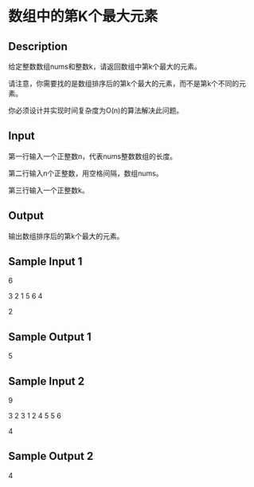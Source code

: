 # 数组中的第K个最大元素
## Description

给定整数数组nums和整数k，请返回数组中第k个最大的元素。

请注意，你需要找的是数组排序后的第k个最大的元素，而不是第k个不同的元素。

你必须设计并实现时间复杂度为O(n)的算法解决此问题。


## Input

第一行输入一个正整数n，代表nums整数数组的长度。

第二行输入n个正整数，用空格间隔，数组nums。

第三行输入一个正整数k。

## Output

输出数组排序后的第k个最大的元素。


## Sample Input 1 

6

3 2 1 5 6 4

2

## Sample Output 1

5

## Sample Input 2 

9

3 2 3 1 2 4 5 5 6

4

## Sample Output 2

4